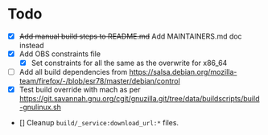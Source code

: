 # Todo

- [x] ~~Add manual build steps to README.md~~ Add MAINTAINERS.md doc instead
- [x] Add OBS constraints file
    - [x] Set constraints for all the same as the overwrite for x86_64
- [ ] Add all build dependencies from https://salsa.debian.org/mozilla-team/firefox/-/blob/esr78/master/debian/control
- [x] Test build override with mach as per https://git.savannah.gnu.org/cgit/gnuzilla.git/tree/data/buildscripts/build-gnulinux.sh
- [] Cleanup `build/_service:download_url:*` files.
